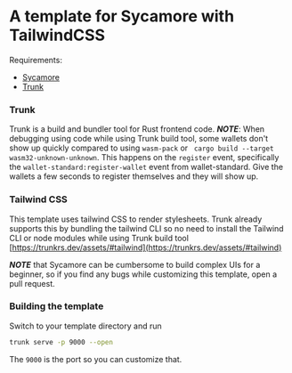 A template for Sycamore with TailwindCSS
========================================

Requirements:

 - [Sycamore](https://sycamore.dev/)
 - [Trunk](https://trunkrs.dev/)


### Trunk
Trunk is a build and bundler tool for Rust frontend code. 
***NOTE***: When debugging using code while using Trunk build tool, some wallets don't show up quickly compared to using `wasm-pack` or ` cargo build --target wasm32-unknown-unknown`. This happens on the `register` event, specifically the `wallet-standard:register-wallet` event from wallet-standard. Give the wallets a few seconds to register themselves and they will show up.

### Tailwind CSS
This template uses tailwind CSS to render stylesheets. Trunk already supports this by bundling the tailwind CLI so no need to install the Tailwind CLI or node modules while using Trunk build tool [https://trunkrs.dev/assets/#tailwind](https://trunkrs.dev/assets/#tailwind)

***NOTE*** that Sycamore can be cumbersome to build complex UIs for a beginner, so if you find any bugs while customizing this template, open a pull request.

### Building the template
Switch to your template directory and run
```sh
trunk serve -p 9000 --open
```
The `9000` is the port so you can customize that.
